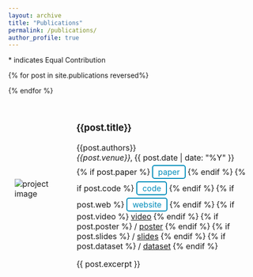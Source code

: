 ```yaml
---
layout: archive
title: "Publications"
permalink: /publications/
author_profile: true
---
```


\* indicates Equal Contribution

<table style="width:100%;border:0px;border-spacing:0px;border-collapse:separate;margin-right:auto;margin-left:auto;">

  {% for post in site.publications reversed%}
  <tr>
    <td style="border: none; padding:2.5%;width:25%;vertical-align:middle;max-width:100px;max-height:100px">
      <img src="/{{post.image}}" alt="project image" style="width:auto; height:auto; max-width:100%;" />
    </td>
    <td style="border: none; padding:2.5%;width:75%;vertical-align:middle">
      <h3>{{post.title}}</h3>
      {{post.authors}}
      <br>
      <em>{{post.venue}}</em>, {{ post.date | date: "%Y" }}
      <br>
        {% if post.paper %}
          <a href="{{post.paper}}" style="background-color: white; color: #008CBA; border: 2px solid #008CBA; padding: 2px 10px; text-align: center; text-decoration: none; display: inline-block; margin-top:5px; border-radius: 5px;">paper</a>
        {% endif %}
        {% if post.code %}
          <a href="{{post.code}}" style="background-color: white; color: #008CBA; border: 2px solid #008CBA; padding: 2px 10px; text-align: center; text-decoration: none; display: inline-block; margin-left: 1px; margin-top:5px; border-radius: 5px;">code</a>
        {% endif %}
        {% if post.web %}
          <a href="{{post.web}}" style="background-color: white; color: #008CBA; border: 2px solid #008CBA; padding: 2px 10px; text-align: center; text-decoration: none; display: inline-block; margin-left: 1px; margin-top:5px; border-radius: 5px;">website</a>
        {% endif %}
        {% if post.video %}
          <a href="{{post.video}}">video</a>
        {% endif %}
        {% if post.poster %}
          / <a href="{{post.poster}}">poster</a>
        {% endif %}
        {% if post.slides %}
          / <a href="{{post.slides}}">slides</a>
        {% endif %}
        {% if post.dataset %}
          / <a href="{{post.dataset}}">dataset</a>
        {% endif %}
      <p></p>
      {{ post.excerpt }}
    </td>
  </tr>
  {% endfor %}
</table>
